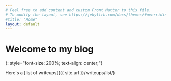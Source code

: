 ```yaml
---
# Feel free to add content and custom Front Matter to this file.
# To modify the layout, see https://jekyllrb.com/docs/themes/#overriding-theme-defaults
#title: "Home"
layout: default
---
```


# Welcome to my blog
{: style="font-size: 200%; text-align: center;"}






Here's a [list of writeups]({{ site.url }}/writeups/list/)
